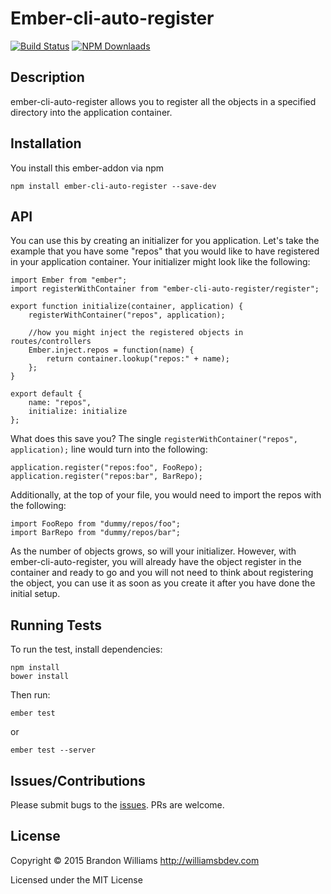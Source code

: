 # Ember-cli-auto-register

[![Build Status][]](https://travis-ci.org/williamsbdev/ember-cli-auto-register)
[![NPM Downlaads][]](https://www.npmjs.org/package/ember-cli-auto-register)

## Description

ember-cli-auto-register allows you to register all the
objects in a specified directory into the application
container.

## Installation

You install this ember-addon via npm

    npm install ember-cli-auto-register --save-dev

## API

You can use this by creating an initializer for you application. Let's take
the example that you have some "repos" that you would like to have
registered in your application container. Your initializer might look like
the following:

    import Ember from "ember";
    import registerWithContainer from "ember-cli-auto-register/register";

    export function initialize(container, application) {
        registerWithContainer("repos", application);

        //how you might inject the registered objects in routes/controllers
        Ember.inject.repos = function(name) {
            return container.lookup("repos:" + name);
        };
    }

    export default {
        name: "repos",
        initialize: initialize
    };

What does this save you? The single `registerWithContainer("repos",
application);` line would turn into the following:

    application.register("repos:foo", FooRepo);
    application.register("repos:bar", BarRepo);

Additionally, at the top of your file, you would need to import the repos
with the following:

    import FooRepo from "dummy/repos/foo";
    import BarRepo from "dummy/repos/bar";

As the number of objects grows, so will your initializer. However, with
ember-cli-auto-register, you will already have the object register in the
container and ready to go and you will not need to think about registering
the object, you can use it as soon as you create it after you have done the
initial setup.

## Running Tests

To run the test, install dependencies:

    npm install
    bower install

Then run:

    ember test

or

    ember test --server

## Issues/Contributions

Please submit bugs to the [issues](https://github.com/williamsbdev/ember-cli-auto-register/issues).
PRs are welcome.

## License

Copyright © 2015 Brandon Williams http://williamsbdev.com

Licensed under the MIT License

[Build Status]: https://travis-ci.org/williamsbdev/ember-cli-auto-register.svg?branch=master
[NPM Downlaads]: https://img.shields.io/npm/dm/ember-cli-auto-register.svg
